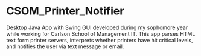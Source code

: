 # CSOM_Printer_Notifier
Desktop Java App with Swing GUI developed during my sophomore year while working for Carlson School of Management IT. This app parses HTML text form printer servers, interprets whether printers have hit critical levels, and notifies the user via text message or email.
